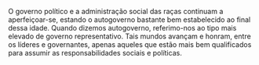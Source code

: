 ﻿O governo político e a administração social das raças continuam a aperfeiçoar-se, estando o autogoverno bastante bem estabelecido ao final dessa idade. Quando dizemos autogoverno, referimo-nos ao tipo mais elevado de governo representativo. Tais mundos avançam e honram, entre os líderes e governantes, apenas aqueles que estão mais bem qualificados para assumir as responsabilidades sociais e políticas.